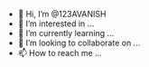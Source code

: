 - 👋 Hi, I’m @123AVANISH
- 👀 I’m interested in ...
- 🌱 I’m currently learning ...
- 💞️ I’m looking to collaborate on ...
- 📫 How to reach me ...

<!---
123AVANISH/123AVANISH is a ✨ special ✨ repository because its `README.md` (this file) appears on your GitHub profile.
You can click the Preview link to take a look at your changes.
--->

